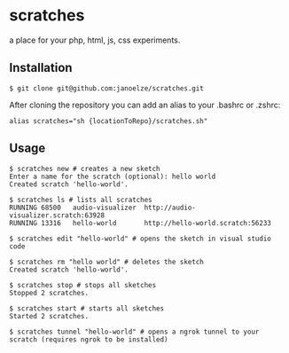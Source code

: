 # scratches

a place for your php, html, js, css experiments.

## Installation

```
$ git clone git@github.com:janoelze/scratches.git
```

After cloning the repository you can add an alias to your .bashrc or .zshrc:

```
alias scratches="sh {locationToRepo}/scratches.sh"
```

## Usage

```
$ scratches new # creates a new sketch
Enter a name for the scratch (optional): hello world
Created scratch 'hello-world'.
```

```
$ scratches ls # lists all scratches
RUNNING	68500	audio-visualizer  http://audio-visualizer.scratch:63928
RUNNING	13316	hello-world       http://hello-world.scratch:56233
```

```
$ scratches edit "hello-world" # opens the sketch in visual studio code
```

```
$ scratches rm "hello world" # deletes the sketch
Created scratch 'hello-world'.
```

```
$ scratches stop # stops all sketches
Stopped 2 scratches.
```

```
$ scratches start # starts all sketches
Started 2 scratches.
```

```
$ scratches tunnel "hello-world" # opens a ngrok tunnel to your scratch (requires ngrok to be installed)
```